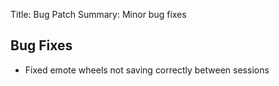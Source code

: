 Title: Bug Patch
Summary: Minor bug fixes

## Bug Fixes
- Fixed emote wheels not saving correctly between sessions
